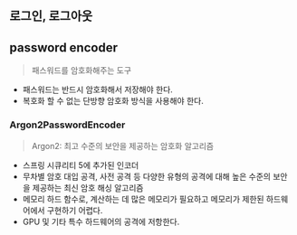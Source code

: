 ## 로그인, 로그아웃

## password encoder
> 패스워드를 암호화해주는 도구

- 패스워드는 반드시 암호화해서 저장해야 한다.
- 복호화 할 수 없는 단방향 암호화 방식을 사용해야 한다.

### Argon2PasswordEncoder
> Argon2: 최고 수준의 보안을 제공하는 암호화 알고리즘
- 스프링 시큐리티 5에 추가된 인코더
- 무차별 암호 대입 공격, 사전 공격 등 다양한 유형의 공격에 대해 높은 수준의 보안을 제공하는 최신 암호 해싱 알고리즘
- 메모리 하드 함수로, 계산하는 데 많은 메모리가 필요하고 메모리가 제한된 하드웨어에서 구현하기 어렵다.
- GPU 및 기타 특수 하드웨어의 공격에 저항한다.